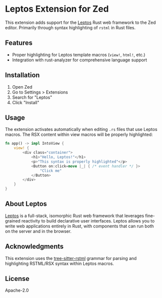 # Leptos Extension for Zed

This extension adds support for the [Leptos](https://github.com/leptos-rs/leptos) Rust web framework to the Zed editor. Primarily through syntax highlighting of `rstml` in Rust files.

## Features

- Proper highlighting for Leptos template macros (`view!`, `html!`, etc.)
- Integration with rust-analyzer for comprehensive language support

## Installation

1. Open Zed
2. Go to Settings > Extensions
3. Search for "Leptos"
4. Click "Install"

## Usage

The extension activates automatically when editing `.rs` files that use Leptos macros. The RSX content within view macros will be properly highlighted:

```rust
fn app() -> impl IntoView {
    view! {
        <div class="container">
            <h1>"Hello, Leptos!"</h1>
            <p>"This syntax is properly highlighted"</p>
            <Button on:click=move |_| { /* event handler */ }>
                "Click me"
            </Button>
        </div>
    }
}
```

## About Leptos

[Leptos](https://github.com/leptos-rs/leptos) is a full-stack, isomorphic Rust web framework that leverages fine-grained reactivity to build declarative user interfaces. Leptos allows you to write web applications entirely in Rust, with components that can run both on the server and in the browser.

## Acknowledgments

This extension uses the [tree-sitter-rstml](https://github.com/rayliwell/tree-sitter-rstml) grammar for parsing and highlighting RSTML/RSX syntax within Leptos macros.

## License

Apache-2.0
